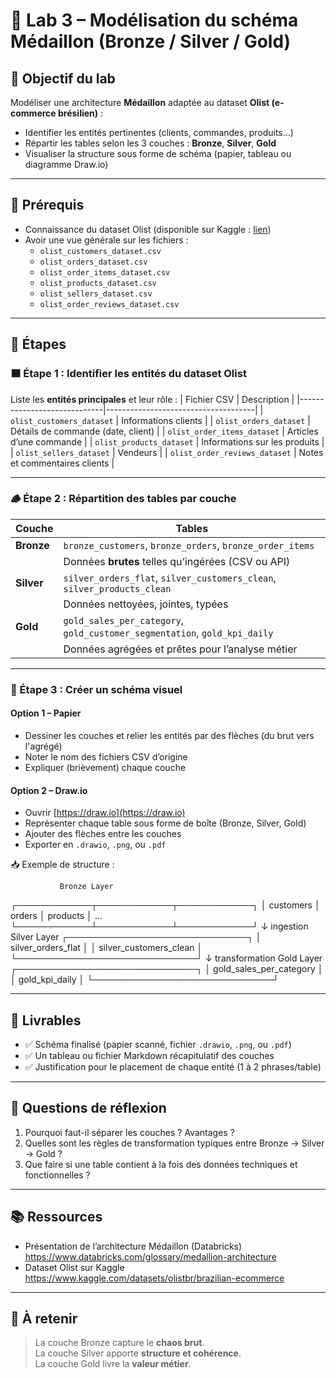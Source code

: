 # 🧪 Lab 3 – Modélisation du schéma Médaillon (Bronze / Silver / Gold)

## 🎯 Objectif du lab

Modéliser une architecture **Médaillon** adaptée au dataset **Olist (e-commerce brésilien)** :

- Identifier les entités pertinentes (clients, commandes, produits…)
- Répartir les tables selon les 3 couches : **Bronze**, **Silver**, **Gold**
- Visualiser la structure sous forme de schéma (papier, tableau ou diagramme Draw.io)

---

## 🧰 Prérequis

- Connaissance du dataset Olist (disponible sur Kaggle : [lien](https://www.kaggle.com/datasets/olistbr/brazilian-ecommerce))
- Avoir une vue générale sur les fichiers :
  - `olist_customers_dataset.csv`
  - `olist_orders_dataset.csv`
  - `olist_order_items_dataset.csv`
  - `olist_products_dataset.csv`
  - `olist_sellers_dataset.csv`
  - `olist_order_reviews_dataset.csv`

---

## 🧭 Étapes

### 🟫 Étape 1 : Identifier les entités du dataset Olist

Liste les **entités principales** et leur rôle :
| Fichier CSV                  | Description                         |
|-----------------------------|-------------------------------------|
| `olist_customers_dataset`   | Informations clients                |
| `olist_orders_dataset`      | Détails de commande (date, client)  |
| `olist_order_items_dataset` | Articles d’une commande             |
| `olist_products_dataset`    | Informations sur les produits       |
| `olist_sellers_dataset`     | Vendeurs                            |
| `olist_order_reviews_dataset` | Notes et commentaires clients     |

---

### 🪵 Étape 2 : Répartition des tables par couche

| Couche        | Tables                                               |
|---------------|------------------------------------------------------|
| **Bronze**    | `bronze_customers`, `bronze_orders`, `bronze_order_items` |
|               | Données **brutes** telles qu’ingérées (CSV ou API)  |
| **Silver**    | `silver_orders_flat`, `silver_customers_clean`, `silver_products_clean` |
|               | Données nettoyées, jointes, typées                  |
| **Gold**      | `gold_sales_per_category`, `gold_customer_segmentation`, `gold_kpi_daily` |
|               | Données agrégées et prêtes pour l’analyse métier    |

---

### 📝 Étape 3 : Créer un schéma visuel

#### Option 1 – Papier
- Dessiner les couches et relier les entités par des flèches (du brut vers l'agrégé)
- Noter le nom des fichiers CSV d’origine
- Expliquer (brièvement) chaque couche

#### Option 2 – Draw.io
- Ouvrir [https://draw.io](https://draw.io)
- Représenter chaque table sous forme de boîte (Bronze, Silver, Gold)
- Ajouter des flèches entre les couches
- Exporter en `.drawio`, `.png`, ou `.pdf`

📥 Exemple de structure :

               Bronze Layer
 ┌────────────┬────────────┬────────────┐
 │ customers  │  orders    │  products  │ ...
 └────────────┴────────────┴────────────┘
         ↓ ingestion
               Silver Layer
 ┌─────────────────────────────┐
 │   silver_orders_flat        │
 │   silver_customers_clean    │
 └─────────────────────────────┘
         ↓ transformation
               Gold Layer
 ┌─────────────────────────────┐
 │ gold_sales_per_category     │
 │ gold_kpi_daily              │
 └─────────────────────────────┘



---

## 📎 Livrables

- ✅ Schéma finalisé (papier scanné, fichier `.drawio`, `.png`, ou `.pdf`)
- ✅ Un tableau ou fichier Markdown récapitulatif des couches
- ✅ Justification pour le placement de chaque entité (1 à 2 phrases/table)

---

## 💬 Questions de réflexion

1. Pourquoi faut-il séparer les couches ? Avantages ?
2. Quelles sont les règles de transformation typiques entre Bronze → Silver → Gold ?
3. Que faire si une table contient à la fois des données techniques et fonctionnelles ?

---

## 📚 Ressources

- Présentation de l’architecture Médaillon (Databricks)  
  https://www.databricks.com/glossary/medallion-architecture  
- Dataset Olist sur Kaggle  
  https://www.kaggle.com/datasets/olistbr/brazilian-ecommerce

---

## 🧠 À retenir

> La couche Bronze capture le **chaos brut**.  
> La couche Silver apporte **structure et cohérence**.  
> La couche Gold livre la **valeur métier**.

